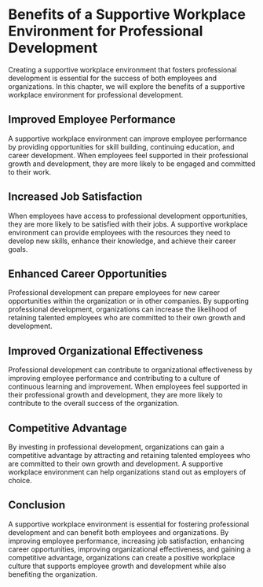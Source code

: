 Benefits of a Supportive Workplace Environment for Professional Development
====================================================================================================

Creating a supportive workplace environment that fosters professional development is essential for the success of both employees and organizations. In this chapter, we will explore the benefits of a supportive workplace environment for professional development.

Improved Employee Performance
-----------------------------

A supportive workplace environment can improve employee performance by providing opportunities for skill building, continuing education, and career development. When employees feel supported in their professional growth and development, they are more likely to be engaged and committed to their work.

Increased Job Satisfaction
--------------------------

When employees have access to professional development opportunities, they are more likely to be satisfied with their jobs. A supportive workplace environment can provide employees with the resources they need to develop new skills, enhance their knowledge, and achieve their career goals.

Enhanced Career Opportunities
-----------------------------

Professional development can prepare employees for new career opportunities within the organization or in other companies. By supporting professional development, organizations can increase the likelihood of retaining talented employees who are committed to their own growth and development.

Improved Organizational Effectiveness
-------------------------------------

Professional development can contribute to organizational effectiveness by improving employee performance and contributing to a culture of continuous learning and improvement. When employees feel supported in their professional growth and development, they are more likely to contribute to the overall success of the organization.

Competitive Advantage
---------------------

By investing in professional development, organizations can gain a competitive advantage by attracting and retaining talented employees who are committed to their own growth and development. A supportive workplace environment can help organizations stand out as employers of choice.

Conclusion
----------

A supportive workplace environment is essential for fostering professional development and can benefit both employees and organizations. By improving employee performance, increasing job satisfaction, enhancing career opportunities, improving organizational effectiveness, and gaining a competitive advantage, organizations can create a positive workplace culture that supports employee growth and development while also benefiting the organization.
